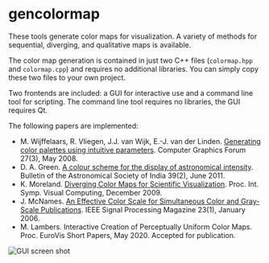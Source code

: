 # gencolormap

These tools generate color maps for visualization.
A variety of methods for sequential, diverging, and qualitative maps is available.

The color map generation is contained in just two C++ files (`colormap.hpp` and
`colormap.cpp`) and requires no additional libraries. You can simply copy these
two files to your own project.

Two frontends are included: a GUI for interactive use and a command line tool
for scripting. The command line tool requires no libraries, the GUI requires Qt.

The following papers are implemented:

- M. Wijffelaars, R. Vliegen, J.J. van Wijk, E.-J. van der Linden.
  [Generating color palettes using intuitive parameters](http://dx.doi.org/10.1111/j.1467-8659.2008.01203.x).
  Computer Graphics Forum 27(3), May 2008.
- D. A. Green.
  [A colour scheme for the display of astronomical intensity](http://www.mrao.cam.ac.uk/~dag/CUBEHELIX/).
  Bulletin of the Astronomical Society of India 39(2), June 2011.
- K. Moreland.
  [Diverging Color Maps for Scientific Visualization](http://dx.doi.org/10.1007/978-3-642-10520-3_9).
  Proc. Int. Symp. Visual Computing, December 2009.
- J. McNames.
  [An Effective Color Scale for Simultaneous Color and Gray-Scale Publications](http://dx.doi.org/10.1109/MSP.2006.1593340).
  IEEE Signal Processing Magazine 23(1), January 2006.
- M. Lambers.
  Interactive Creation of Perceptually Uniform Color Maps. Proc. EuroVis Short
  Papers, May 2020. Accepted for publication.

![GUI screen shot](https://git.marlam.de/gitweb/?p=gencolormap.git;a=blob_plain;f=screenshot.png;hb=HEAD)
